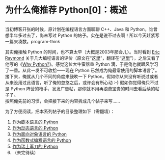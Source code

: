 # 为什么俺推荐 Python[0]：概述 

-----

 当初博客开张的时候，原计划在编程语言方面聊聊 C++、Java 和 Python。谁曾想半年多过去了，尚未写过 Python 的帖子。实在是说不过去啊！所以今天赶紧写一篇来凑数。program-think  
   
 其实俺接触 Python 的时间，也不算太早（大概是2003年那会儿）。当时看到 [Eric Raymond](https://en.wikipedia.org/wiki/Eric_S._Raymond) 关于几大编程语言的评价（原文在“[这里](http://www.catb.org/%7Eesr/writings/taoup/html/ch14s04.html#c_lang)”，翻译在“[这里](http://blog.csdn.net/myan/archive/2003/05/15/1923.aspx)”），之后又看了他写的《[Why Python?](http://www.linuxjournal.com/article/3882)》。感觉这位大牛蛮器重 Python 滴，于是俺也就跟风学习了一番。从此一发不可收拾——现在 Python 已然成为俺最常使用的脚本语言了。  
 接下来，俺就从几个不同的角度来鼓吹一下 Python。假如你从来没有听说过或者从来没用过此语言，听了俺的忽悠之后，或许会有所心动 :-) 假如你觉得俺只不过是 Python 阵营的枪手，发发广告帖，那你就不用再浪费宝贵的时间去看后续的帖子了。  
 按照俺先前的习惯，会把接下来的内容拆成几个帖子来写......  
    
 为了方便阅读，把本系列帖子的目录整理如下（需翻墙）：  
 1. [作为脚本语言的 Python](https://program-think.blogspot.com/2009/08/why-choose-python-1-script.html)  
 2. [作为动态语言的 Python](https://program-think.blogspot.com/2009/08/why-choose-python-2-dynamic.html)  
 3. [作为面向对象语言的 Python](https://program-think.blogspot.com/2010/08/why-choose-python-3-oop.html)  
 4. [作为函数式编程语言的 Python](https://program-think.blogspot.com/2012/02/why-choose-python-4-fp.html)  
 5. [作为瑞士军刀的 Python](https://program-think.blogspot.com/2013/02/why-choose-python-5-tools.html)  
 6. （未完待续） 